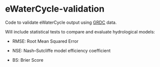 eWaterCycle-validation
=============================

Code to validate eWaterCycle output using [GRDC](https://www.bafg.de/GRDC/EN/Home/homepage_node.html) data.

Will include statistical tests to compare and evaluate hydrological models:

* RMSE: Root Mean Squared Error

* NSE: Nash–Sutcliffe model efficiency coefficient

* BS: Brier Score




